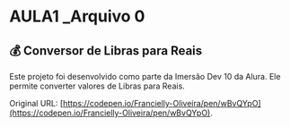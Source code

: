 # AULA1 _Arquivo 0
## 💰 Conversor de Libras para Reais

Este projeto foi desenvolvido como parte da Imersão Dev 10 da Alura. Ele permite converter valores de Libras para Reais.

Original URL: [https://codepen.io/Francielly-Oliveira/pen/wBvQYpO](https://codepen.io/Francielly-Oliveira/pen/wBvQYpO).

